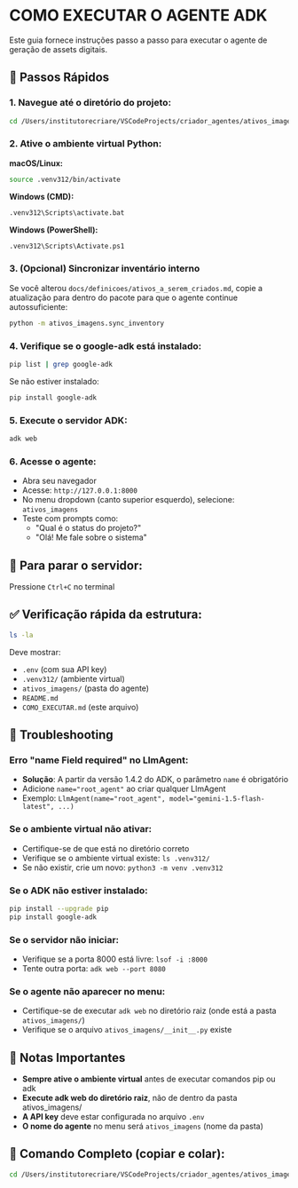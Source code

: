 # COMO EXECUTAR O AGENTE ADK

Este guia fornece instruções passo a passo para executar o agente de geração de assets digitais.

## 🚀 Passos Rápidos

### 1. Navegue até o diretório do projeto:
```bash
cd /Users/institutorecriare/VSCodeProjects/criador_agentes/ativos_imagens
```

### 2. Ative o ambiente virtual Python:

**macOS/Linux:**
```bash
source .venv312/bin/activate
```

**Windows (CMD):**
```bash
.venv312\Scripts\activate.bat
```

**Windows (PowerShell):**
```bash
.venv312\Scripts\Activate.ps1
```

### 3. (Opcional) Sincronizar inventário interno
Se você alterou `docs/definicoes/ativos_a_serem_criados.md`, copie a atualização para dentro do pacote para que o agente continue autossuficiente:
```bash
python -m ativos_imagens.sync_inventory
```

### 4. Verifique se o google-adk está instalado:
```bash
pip list | grep google-adk
```

Se não estiver instalado:
```bash
pip install google-adk
```

### 5. Execute o servidor ADK:
```bash
adk web
```

### 6. Acesse o agente:
- Abra seu navegador
- Acesse: `http://127.0.0.1:8000`
- No menu dropdown (canto superior esquerdo), selecione: `ativos_imagens`
- Teste com prompts como:
  - "Qual é o status do projeto?"
  - "Olá! Me fale sobre o sistema"

## 🛑 Para parar o servidor:
Pressione `Ctrl+C` no terminal

## ✅ Verificação rápida da estrutura:
```bash
ls -la
```

Deve mostrar:
- `.env` (com sua API key)
- `.venv312/` (ambiente virtual)
- `ativos_imagens/` (pasta do agente)
- `README.md`
- `COMO_EXECUTAR.md` (este arquivo)

## 🔧 Troubleshooting

### Erro "name Field required" no LlmAgent:
- **Solução**: A partir da versão 1.4.2 do ADK, o parâmetro `name` é obrigatório
- Adicione `name="root_agent"` ao criar qualquer LlmAgent
- Exemplo: `LlmAgent(name="root_agent", model="gemini-1.5-flash-latest", ...)`

### Se o ambiente virtual não ativar:
- Certifique-se de que está no diretório correto
- Verifique se o ambiente virtual existe: `ls .venv312/`
- Se não existir, crie um novo: `python3 -m venv .venv312`

### Se o ADK não estiver instalado:
```bash
pip install --upgrade pip
pip install google-adk
```

### Se o servidor não iniciar:
- Verifique se a porta 8000 está livre: `lsof -i :8000`
- Tente outra porta: `adk web --port 8080`

### Se o agente não aparecer no menu:
- Certifique-se de executar `adk web` no diretório raiz (onde está a pasta `ativos_imagens/`)
- Verifique se o arquivo `ativos_imagens/__init__.py` existe

## 📝 Notas Importantes

- **Sempre ative o ambiente virtual** antes de executar comandos pip ou adk
- **Execute adk web do diretório raiz**, não de dentro da pasta ativos_imagens/
- **A API key** deve estar configurada no arquivo `.env`
- **O nome do agente** no menu será `ativos_imagens` (nome da pasta)

## 🔄 Comando Completo (copiar e colar):
```bash
cd /Users/institutorecriare/VSCodeProjects/criador_agentes/ativos_imagens && source .venv312/bin/activate && adk web
```